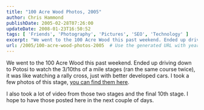 ```yaml
---
title: "100 Acre Wood Photos, 2005"
author: Chris Hammond
publishDate: 2005-02-28T07:26:00
updateDate: 2008-01-23T16:50:52
tags: [ 'Friends', 'Photography', 'Pictures', 'SEO', 'Technology' ]
excerpt: "We went to the 100 Acre Wood this past weekend. Ended up driving down to Potosi to watch the 3/10ths of a mile stages (ran the same course twice), it was like watching a rally cross, just with better developed cars. I took a few photos of this stage, you can find them here. I also took a lot of video from those two stages and the final 10th stage. I hope to have those posted here in the next couple of..."
url: /2005/100-acre-wood-photos-2005  # Use the generated URL with year
---
```

<P>We went to the 100 Acre Wood this past weekend. Ended up driving down to Potosi to watch the 3/10ths of a mile stages (ran the same course twice), it was like watching a rally cross, just with better developed cars. I took a few photos of this stage, <A href="https://www.solo2.org/gallery/albums/43.aspx">you can find them here</A>.</P> <P>I also took a lot of video from those two stages and the final 10th stage. I hope to have those posted here in the next couple of days.</P>
